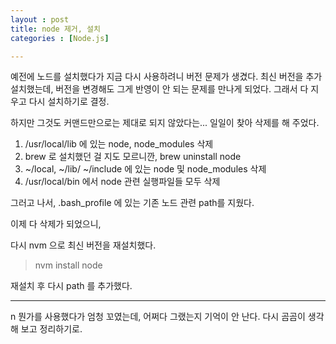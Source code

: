 ```yaml
---
layout : post
title: node 제거, 설치
categories : [Node.js]

---
```




예전에 노드를 설치했다가 지금 다시 사용하려니 버전 문제가 생겼다.
최신 버전을 추가 설치했는데, 버전을 변경해도 그게 반영이 안 되는 문제를 만나게 되었다. 그래서 다 지우고 다시 설치하기로 결정.

하지만 그것도 커맨드만으로는 제대로 되지 않았다는...  일일이 찾아 삭제를 해 주었다.

1. /usr/local/lib 에 있는 node, node_modules 삭제
2. brew 로 설치했던 걸 지도 모르니깐, brew  uninstall node
3. ~/local, ~/lib/  ~/include 에 있는  node 및 node_modules 삭제
4.  /usr/local/bin 에서 node 관련 실행파일들 모두 삭제

그러고 나서, .bash_profile 에 있는 기존 노드 관련 path를 지웠다.


이제 다 삭제가 되었으니,

다시 nvm 으로 최신 버전을 재설치했다. 
>nvm install node


재설치 후 다시 path 를 추가했다.



-----------------
n 뭔가를 사용했다가 엄청 꼬였는데, 어쩌다 그랬는지 기억이 안 난다. 다시 곰곰이 생각해 보고 정리하기로.
